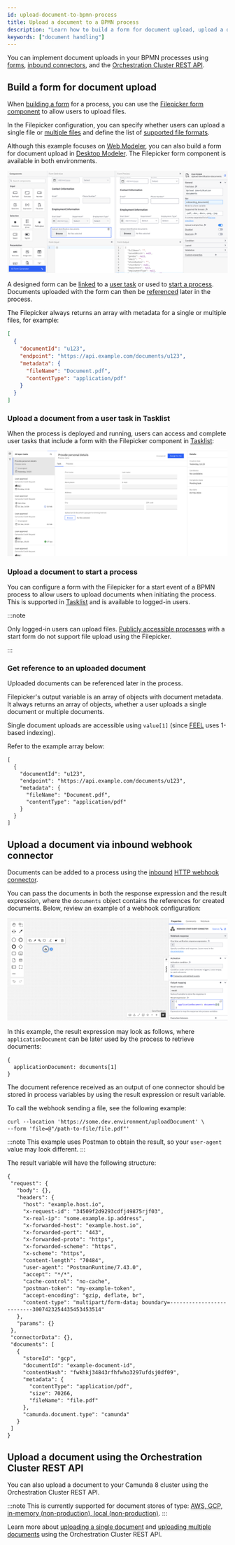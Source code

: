 ```yaml
---
id: upload-document-to-bpmn-process
title: Upload a document to a BPMN process
description: "Learn how to build a form for document upload, upload a document from a user task in Tasklist, upload a document to start a process, and more."
keywords: ["document handling"]
---
```


You can implement document uploads in your BPMN processes using [forms](#build-a-form-for-document-upload), [inbound connectors](#upload-a-document-via-inbound-webhook-connector), and the [Orchestration Cluster REST API](/apis-tools/orchestration-cluster-api-rest/specifications/create-document.api.mdx).

## Build a form for document upload

When [building a form](/components/modeler/forms/utilizing-forms.md) for a process, you can use the [Filepicker form component](/components/modeler/forms/form-element-library/forms-element-library-filepicker.md) to allow users to upload files.

In the Filepicker configuration, you can specify whether users can upload a single file or [multiple files](/components/modeler/forms/form-element-library/forms-element-library-filepicker.md#configurable-properties) and define the list of [supported file formats](https://developer.mozilla.org/en-US/docs/Web/HTML/Element/input/file#unique_file_type_specifiers).

Although this example focuses on [Web Modeler](/components/modeler/web-modeler/launch-web-modeler.md), you can also build a form for document upload in [Desktop Modeler](/components/modeler/desktop-modeler/index.md). The Filepicker form component is available in both environments.

![Form with Filepicker](./img/form-with-file-picker.png)

A designed form can be [linked](/components/modeler/web-modeler/advanced-modeling/form-linking.md) to a [user task](#upload-a-document-from-a-user-task-in-tasklist) or used to [start a process](#upload-a-document-to-start-a-process).
Documents uploaded with the form can then be [referenced](#get-reference-to-an-uploaded-document) later in the process.

The Filepicker always returns an array with metadata for a single or multiple files, for example:

```json
[
  {
    "documentId": "u123",
    "endpoint": "https://api.example.com/documents/u123",
    "metadata": {
      "fileName": "Document.pdf",
      "contentType": "application/pdf"
    }
  }
]
```

### Upload a document from a user task in Tasklist

When the process is deployed and running, users can access and complete user tasks that include a form with the Filepicker component in [Tasklist](/components/tasklist/introduction-to-tasklist.md):

![document handling in tasklist](./img/task-with-file-picker-tasklist.png)

### Upload a document to start a process

You can configure a form with the Filepicker for a start event of a BPMN process to allow users to upload documents when initiating the process. This is supported in [Tasklist](/components/tasklist/introduction-to-tasklist.md) and is available to logged-in users.

:::note

Only logged-in users can upload files.
[Publicly accessible processes](/components/modeler/web-modeler/advanced-modeling/publish-public-processes.md) with a start form do not support file upload using the Filepicker.

:::

### Get reference to an uploaded document

Uploaded documents can be referenced later in the process.

Filepicker's output variable is an array of objects with document metadata.
It always returns an array of objects, whether a user uploads a single document or multiple documents.

Single document uploads are accessible using `value[1]` (since [FEEL](/components/modeler/feel/what-is-feel.md) uses 1-based indexing).

Refer to the example array below:

```
[
  {
    "documentId": "u123",
    "endpoint": "https://api.example.com/documents/u123",
    "metadata": {
      "fileName": "Document.pdf",
      "contentType": "application/pdf"
    }
  }
]
```

## Upload a document via inbound webhook connector

Documents can be added to a process using the [inbound](/components//connectors/connector-types.md#inbound-connectors) [HTTP webhook connector](/components/connectors/protocol/http-webhook.md).

You can pass the documents in both the response expression and the result expression, where the `documents` object contains the references for created documents. Below, review an example of a webhook configuration:

![Example payload of inbound webhook connector](./img/inbound-webhook-connector-example.png)

In this example, the result expression may look as follows, where `applicationDocument` can be later used by the process to retrieve documents:

```
{
  applicationDocument: documents[1]
}
```

The document reference received as an output of one connector should be stored in process variables by using the result expression or result variable.

To call the webhook sending a file, see the following example:

```curl
curl --location 'https://some.dev.environment/uploadDocument' \
--form 'file=@"/path-to-file/file.pdf"'
```

:::note
This example uses Postman to obtain the result, so your `user-agent` value may look different.
:::

The result variable will have the following structure:

```
{
 "request": {
   "body": {},
   "headers": {
     "host": "example.host.io",
     "x-request-id": "34509f2d9293cdfj49875rjf03",
     "x-real-ip": "some.example.ip.address",
     "x-forwarded-host": "example.host.io",
     "x-forwarded-port": "443",
     "x-forwarded-proto": "https",
     "x-forwarded-scheme": "https",
     "x-scheme": "https",
     "content-length": "70484",
     "user-agent": "PostmanRuntime/7.43.0",
     "accept": "*/*",
     "cache-control": "no-cache",
     "postman-token": "my-example-token",
     "accept-encoding": "gzip, deflate, br",
     "content-type": "multipart/form-data; boundary=--------------------------3007423254435453453514"
   },
   "params": {}
 },
 "connectorData": {},
 "documents": [
   {
     "storeId": "gcp",
     "documentId": "example-document-id",
     "contentHash": "fwkhkj34843rfhfwho3297ufdsj0df09",
     "metadata": {
       "contentType": "application/pdf",
       "size": 70266,
       "fileName": "file.pdf"
     },
     "camunda.document.type": "camunda"
   }
 ]
}
```

## Upload a document using the Orchestration Cluster REST API

You can also upload a document to your Camunda 8 cluster using the Orchestration Cluster REST API.

:::note
This is currently supported for document stores of type: [AWS, GCP, in-memory (non-production), local (non-production)](/self-managed/concepts/document-handling/configuration/index.md).
:::

Learn more about [uploading a single document](/apis-tools/orchestration-cluster-api-rest/specifications/create-document.api.mdx) and [uploading multiple documents](/apis-tools/orchestration-cluster-api-rest/specifications/create-documents.api.mdx) using the Orchestration Cluster REST API.
